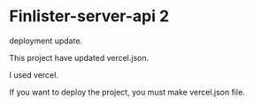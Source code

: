# Finlister-server-api 2

deployment update.

This project have updated vercel.json.

I used vercel.

If you want to deploy the project, you must make vercel.json file.
